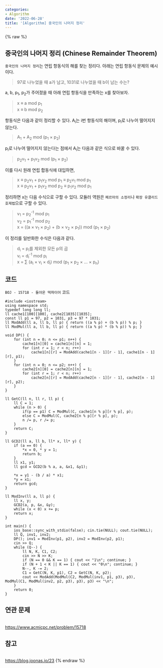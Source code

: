 ```yaml
---
categories:
- Algorithm
date: '2022-06-28'
title: '[Algorithm] 중국인의 나머지 정리'
---
```


{% raw %}
## 중국인의 나머지 정리 (Chinese Remainder Theorem)
`중국인의 나머지 정리`는 연립 항동식의 해를 찾는 정리다. 아래는 연립 항동식 문제의 예시이다.
> 97로 나누었을 때 a가 남고, 1031로 나누었을 때 b이 남는 수는?<br>

a, b, p<sub>1</sub>, p<sub>2</sub>가 주어졌을 때 아래 연립 항동식을 만족하는 x를 찾아보자.
> x ≡ a mod p<sub>1</sub><br>
> x ≡ b mod p<sub>2</sub><br>

항동식은 다음과 같이 정리할 수 있다. A<sub>i</sub>는 i번 항동식의 해이며, p<sub>i</sub>로 나누어 떨어지지 않는다.
> A<sub>1</sub> + A<sub>2</sub> mod (p<sub>1</sub> × p<sub>2</sub>) <br>

p<sub>i</sub>로 나누어 떨어지지 않는다는 점에서 A<sub>i</sub>는 다음과 같은 식으로 바꿀 수 있다.
> p<sub>2</sub>v<sub>1</sub> + p<sub>1</sub>v<sub>2</sub> mod (p<sub>1</sub> × p<sub>2</sub>) <br>

이를 다시 원래 연립 합동식에 대입하면,
> x ≡ p<sub>2</sub>v<sub>1</sub> + p<sub>1</sub>v<sub>2</sub> mod p<sub>1</sub> ≡ p<sub>2</sub>v<sub>1</sub> mod p<sub>1</sub><br>
> x ≡ p<sub>2</sub>v<sub>1</sub> + p<sub>1</sub>v<sub>2</sub> mod p<sub>2</sub> ≡ p<sub>1</sub>v<sub>2</sub> mod p<sub>1</sub><br>

정리하면 x는 다음 수식으로 구할 수 있다. 모듈러 역원은 `페르마의 소정리`나 `확장 유클리드 호제법`으로 구할 수 있다.
> v<sub>1</sub> = p<sub>2</sub><sup>-1</sup> mod p<sub>1</sub><br>
> v<sub>2</sub> = p<sub>1</sub><sup>-1</sup> mod p<sub>2</sub><br>
> x = ((a × v<sub>1</sub> × p<sub>2</sub>) + (b × v<sub>2</sub> × p<sub>1</sub>)) mod (p<sub>1</sub> × p<sub>2</sub>)<br>

이 정리를 일반화한 수식은 다음과 같다.
> d<sub>i</sub> = p<sub>i</sub>를 제외한 모든 p의 곱<br>
> v<sub>i</sub> = d<sub>i</sub><sup>-1</sup> mod p<sub>i</sub><br>
> x = ∑ (a<sub>i</sub> × v<sub>i</sub> × d<sub>i</sub>) mod (p<sub>1</sub> × p<sub>2</sub> × ... × p<sub>n</sub>)<br>

## 코드
`BOJ - 15718 - 돌아온 떡파이어` 코드
```
#include <iostream>
using namespace std;
typedef long long ll;
ll cache1[100][100], cache2[1035][1035];
const ll p1 = 97, p2 = 1031, p3 = 97 * 1031;
ll ModAdd(ll a, ll b, ll p) { return ((a % p) + (b % p)) % p; }
ll ModMul(ll a, ll b, ll p) { return ((a % p) * (b % p)) % p; }

void DP() {
	for (int n = 0; n <= p1; n++) {
		cache1[n][0] = cache1[n][n] = 1;
		for (int r = 1; r < n; r++)
			cache1[n][r] = ModAdd(cache1[n - 1][r - 1], cache1[n - 1][r], p1);
	}
	for (int n = 0; n <= p2; n++) {
		cache2[n][0] = cache2[n][n] = 1;
		for (int r = 1; r < n; r++) 
			cache2[n][r] = ModAdd(cache2[n - 1][r - 1], cache2[n - 1][r], p2);
	}
}

ll GetC(ll n, ll r, ll p) {
	ll C = 1;
	while (n > 0) {
		if(p == p1)	C = ModMul(C, cache1[n % p][r % p], p);
		else C = ModMul(C, cache2[n % p][r % p], p);
		n /= p, r /= p;
	}
	return C;
}

ll GCD2(ll a, ll b, ll* x, ll* y) {
	if (a == 0) {
		*x = 0, * y = 1;
		return b;
	}
	ll x1, y1;
	ll gcd = GCD2(b % a, a, &x1, &y1);

	*x = y1 - (b / a) * x1;
	*y = x1;
	return gcd;
}

ll ModInv(ll a, ll p) {
	ll x, y;
	GCD2(a, p, &x, &y);
	while (x < 0) x += p;
	return x;
}

int main() {
	ios_base::sync_with_stdio(false); cin.tie(NULL); cout.tie(NULL);
	ll Q, inv1, inv2;
	DP(); inv1 = ModInv(p1, p2), inv2 = ModInv(p2, p1);
	cin >> Q;
	while (Q--) {
		ll N, K, C1, C2;
		cin >> N >> K;
		if (N == 0 && K == 1) { cout << "1\n"; continue; }
		if (N + 1 < K || K == 1) { cout << "0\n"; continue; }
		N--, K -= 2;
		C1 = GetC(N, K, p1), C2 = GetC(N, K, p2);
		cout << ModAdd(ModMul(C2, ModMul(inv1, p1, p3), p3), ModMul(C1, ModMul(inv2, p2, p3), p3), p3) << "\n";
	}
	return 0;
}
```

## 연관 문제
<br>https://www.acmicpc.net/problem/15718

## 참고
<br>https://blog.joonas.io/23
{% endraw %}